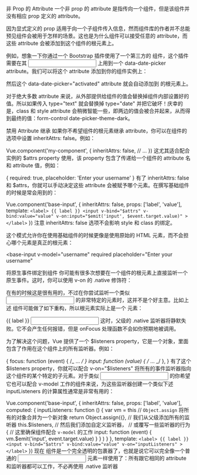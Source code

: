 非 Prop 的 Attribute
一个非 prop 的 attribute 是指传向一个组件，但是该组件并没有相应 prop 定义的 attribute。

因为显式定义的 prop 适用于向一个子组件传入信息，然而组件库的作者并不总能预见组件会被用于怎样的场景。这也是为什么组件可以接受任意的 attribute，而这些 attribute 会被添加到这个组件的根元素上。

例如，想象一下你通过一个 Bootstrap 插件使用了一个第三方的 <bootstrap-date-input> 组件，这个插件需要在其 <input> 上用到一个 data-date-picker attribute。我们可以将这个 attribute 添加到你的组件实例上：

<bootstrap-date-input data-date-picker="activated"></bootstrap-date-input>
然后这个 data-date-picker="activated" attribute 就会自动添加到 <bootstrap-date-input> 的根元素上。

对于绝大多数 attribute 来说，从外部提供给组件的值会替换掉组件内部设置好的值。所以如果传入 type="text" 就会替换掉 type="date" 并把它破坏！庆幸的是，class 和 style attribute 会稍微智能一些，即两边的值会被合并起来，从而得到最终的值：form-control date-picker-theme-dark。

禁用 Attribute 继承
如果你不希望组件的根元素继承 attribute，你可以在组件的选项中设置 inheritAttrs: false。例如：

Vue.component('my-component', {
inheritAttrs: false,
// ...
})
这尤其适合配合实例的 \$attrs property 使用，该 property 包含了传递给一个组件的 attribute 名和 attribute 值，例如：

{
required: true,
placeholder: 'Enter your username'
}
有了 inheritAttrs: false 和 \$attrs，你就可以手动决定这些 attribute 会被赋予哪个元素。在撰写基础组件的时候是常会用到的：

Vue.component('base-input', {
inheritAttrs: false,
props: ['label', 'value'],
template: `<label> {{ label }} <input v-bind="$attrs" v-bind:value="value" v-on:input="$emit('input', $event.target.value)" > </label>`
})
注意 inheritAttrs: false 选项不会影响 style 和 class 的绑定。

这个模式允许你在使用基础组件的时候更像是使用原始的 HTML 元素，而不会担心哪个元素是真正的根元素：

<base-input
v-model="username"
required
placeholder="Enter your username"

> </base-input>

将原生事件绑定到组件
你可能有很多次想要在一个组件的根元素上直接监听一个原生事件。这时，你可以使用 v-on 的 .native 修饰符：

<base-input v-on:focus.native="onFocus"></base-input>
在有的时候这是很有用的，不过在你尝试监听一个类似 <input> 的非常特定的元素时，这并不是个好主意。比如上述 <base-input> 组件可能做了如下重构，所以根元素实际上是一个 <label> 元素：

<label>
  {{ label }}
  <input
    v-bind="$attrs"
    v-bind:value="value"
    v-on:input="$emit('input', $event.target.value)"
  >
</label>
这时，父级的 .native 监听器将静默失败。它不会产生任何报错，但是 onFocus 处理函数不会如你预期地被调用。

为了解决这个问题，Vue 提供了一个 \$listeners property，它是一个对象，里面包含了作用在这个组件上的所有监听器。例如：

{
focus: function (event) { /_ ... _/ }
input: function (value) { /_ ... _/ },
}
有了这个 $listeners property，你就可以配合 v-on="$listeners" 将所有的事件监听器指向这个组件的某个特定的子元素。对于类似 <input> 的你希望它也可以配合 v-model 工作的组件来说，为这些监听器创建一个类似下述 inputListeners 的计算属性通常是非常有用的：

Vue.component('base-input', {
inheritAttrs: false,
props: ['label', 'value'],
computed: {
inputListeners: function () {
var vm = this
// `Object.assign` 将所有的对象合并为一个新对象
return Object.assign({},
// 我们从父级添加所有的监听器
this.\$listeners,
// 然后我们添加自定义监听器，
// 或覆写一些监听器的行为
{
// 这里确保组件配合 `v-model` 的工作
input: function (event) {
vm.\$emit('input', event.target.value)
}
}
)
}
},
template: `<label> {{ label }} <input v-bind="$attrs" v-bind:value="value" v-on="inputListeners" > </label>`
})
现在 <base-input> 组件是一个完全透明的包裹器了，也就是说它可以完全像一个普通的 <input> 元素一样使用了：所有跟它相同的 attribute 和监听器都可以工作，不必再使用 .native 监听器
